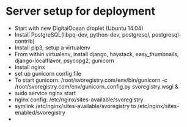 Server setup for deployment
===========================
* Start with new DigitalOcean droplet (Ubuntu 14.04)
* Install PostgreSQL(libpq-dev, python-dev, postgresql, postgresql-contrib)
* Install pip3, setup a virtualenv
* From within virtualenv, install django, haystack, easy_thumbnails, django-localflavor, psycopg2, gunicorn
* Install nginx
* set up gunicorn config file
* To start gunicorn: /root/svoregistry.com/env/bin/gunicorn -c /root/svoregistry.com/env/gunicorn_config.py svoregistry.wsgi &
* sudo service nginx start
* nginx config: /etc/nginx/sites-available/svoregistry
* symlink /etc/nginx/sites-available/svoregistry to /etc/nginx/sites-enabled/svoregistry
* 
